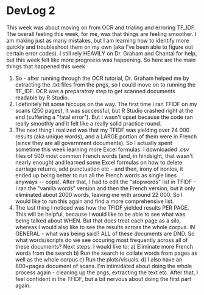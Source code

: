 # DevLog 2
This week was about moving on from OCR and trialing and erroring TF_IDF. The overall feeling this week, for me, was that things are feeling smoother. I am making just as many mistakes, but I am learning how to identify more quickly and troubleshoot them on my own (aka I've been able to figure out certain error codes). I still rely HEAVILY on Dr. Graham and Chantal for help, but this week felt like more progreess was happening. So here are the main things that happened this week
1) So - after running through the OCR tutorial, Dr. Graham helped me by extracting the .txt files from the pngs, so I could move on to running the TF_IDF. OCR was a preparatroy step to get scanned documents readable by R Studio. 
2) I definitely hit some hiccups on the way. The first time I ran TFIDF on my scans (250 pages), it was successful, but R Studio crashed right at the end (suffering a "fatal error"). But I wasn't upset because the code ran really smoothly and it felt like a really solid practice round.
3) The next thing I realized was that my TFIDF was yielding over 24 000 results (aka unique words), and a LARGE portion of them were in French (since they are all government documents). So I actually spent sometime this week learning more Excel formulas. I downloaded .csv files of 500 most common French words (and, in hindsight, that wasn't nearly enough) and learned some Excel formulas on how to delete carriage returns, add punctuation etc - and then, irony of ironies, it ended up being better to run all the French words as single lines anyways -- oops!. After that, I had to edit the "stopwords" list in TFIDF - I ran the "vanilla words" version and then the French version, but it only eliminated about 2000 words, leaving me with around 22 000. So I would like to run this again and find a more comprehensive list.
4) The last thing I noticed was how the TFIDF yielded results PER PAGE. This will be helpful, because I would like to be able to see what was being talked about WHEN. But that does treat each page as a silo, whereas I would also like to see the results across the whole corpus. IN GENERAL - what was being said? ALL of these documents are DND. So what words/scripts do we see occuring most frequently across all of these documents?
Next steps: I would like to:
	a) Eliminate more French words from the search
	b) Run the search to collate words from pages as well as the whole corpus
	c) Run the plots/visuals.
	d) I also have an 800+pages document of scans. I'm intimidated about doing the whole process again - cleaning up the pngs, extracting the text etc. After that, I feel confident in the TFIDF, but a bit nervous about doing the first part again.
	
	
